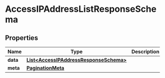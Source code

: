 

# AccessIPAddressListResponseSchema


## Properties

Name | Type | Description | Notes
------------ | ------------- | ------------- | -------------
**data** | [**List&lt;AccessIPAddressResponseSchema&gt;**](AccessIPAddressResponseSchema.md) |  | 
**meta** | [**PaginationMeta**](PaginationMeta.md) |  | 



